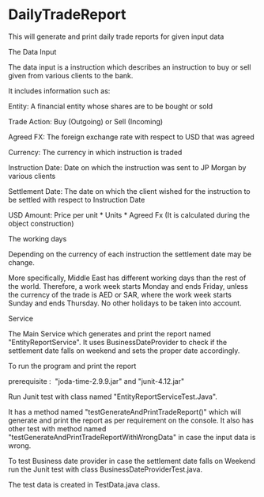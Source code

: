 # DailyTradeReport
This will generate and print daily trade reports for given input data

The Data Input

The data input is a instruction which describes an instruction to buy or sell given from various clients to the bank. 

It includes information such as:

Entity: A financial entity whose shares are to be bought or sold

Trade Action: Buy (Outgoing) or Sell (Incoming)

Agreed FX: The foreign exchange rate with respect to USD that was agreed

Currency: The currency in which instruction is traded

Instruction Date: Date on which the instruction was sent to JP Morgan by various clients

Settlement Date: The date on which the client wished for the instruction to be settled with respect to Instruction Date

USD Amount: Price per unit * Units * Agreed Fx (It is calculated during the object construction)

The working days

Depending on the currency of each instruction the settlement date may be change. 

More specifically, Middle East has different working days than the rest of the world. Therefore, a work week starts Monday and ends Friday, unless the currency of the trade is AED or SAR, where the work week starts Sunday and ends Thursday. No other holidays to be taken into account.

Service

The Main Service which generates and print the report named "EntityReportService".
It uses BusinessDateProvider to check if the settlement date falls on weekend and sets the proper date accordingly.

To run the program and print the report

prerequisite :  "joda-time-2.9.9.jar" and "junit-4.12.jar"

Run Junit test with class named "EntityReportServiceTest.Java".

It has a method named "testGenerateAndPrintTradeReport()" which will generate and print the report as per requirement on the console.
It also has other test with method named "testGenerateAndPrintTradeReportWithWrongData" in case the input data is wrong.

To test Business date provider in case the settlement date falls on Weekend run the Junit test with class BusinessDateProviderTest.java.

The test data is created in TestData.java class.
